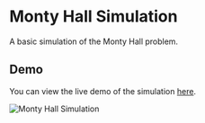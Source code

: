 # Monty Hall Simulation

A basic simulation of the Monty Hall problem.

## Demo

You can view the live demo of the simulation [here](https://monty-hall-simulation.vercel.app/).

![Monty Hall Simulation](https://github.com/user-attachments/assets/30587548-d2b5-45e8-bb27-40facc7377e2)

